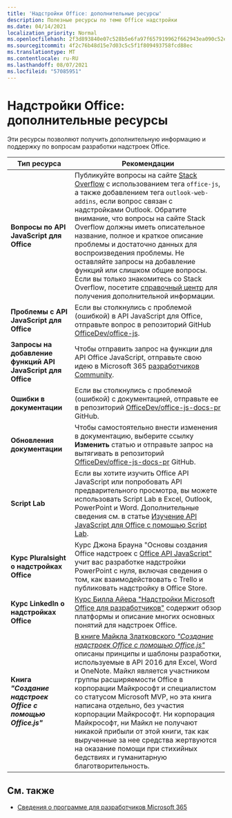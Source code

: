 ```yaml
---
title: 'Надстройки Office: дополнительные ресурсы'
description: Полезные ресурсы по теме Office надстройки
ms.date: 04/14/2021
localization_priority: Normal
ms.openlocfilehash: 2f3d893840e07c528b5e6fa97f657919962f662943ea090c52efb701abaa1a52
ms.sourcegitcommit: 4f2c76b48d15e7d03c5c5f1f809493758fcd88ec
ms.translationtype: MT
ms.contentlocale: ru-RU
ms.lasthandoff: 08/07/2021
ms.locfileid: "57085951"
---
```

# <a name="office-add-ins-additional-resources"></a>Надстройки Office: дополнительные ресурсы

Эти ресурсы позволяют получить дополнительную информацию и поддержку по вопросам разработки надстроек Office.

|**Тип ресурса**|**Рекомендации**|
|-----------------|------------|
|**Вопросы по API JavaScript для Office** | Публикуйте вопросы на сайте [Stack Overflow](https://stackoverflow.com/questions/tagged/office-js) с использованием тега `office-js`, а также добавлением тега `outlook-web-addins`, если вопрос связан с надстройками Outlook. Обратите внимание, что вопросы на сайте Stack Overflow должны иметь описательное название, полное и краткое описание проблемы и достаточно данных для воспроизведения проблемы. Не оставляйте запросы на добавление функций или слишком общие вопросы. Если вы только знакомитесь со Stack Overflow, посетите [справочный центр](https://stackoverflow.com/help/how-to-ask) для получения дополнительной информации.|
|**Проблемы с API JavaScript для Office**| Если вы столкнулись с проблемой (ошибкой) в API JavaScript для Office, отправьте вопрос в репозиторий GitHub <a href="https://github.com/officedev/office-js/issues" target="_blank">OfficeDev/office-js</a>.|
|**Запросы на добавление функций API JavaScript для Office**| Чтобы отправить запрос на функции для API Office JavaScript, отправьте свою идею в Microsoft 365 [разработчиков Community](https://techcommunity.microsoft.com/t5/microsoft-365-developer-platform/idb-p/Microsoft365DeveloperPlatform).|
|**Ошибки в документации**| Если вы столкнулись с проблемой (ошибкой) с документацией, отправьте ее в репозиторий <a href="https://github.com/officedev/office-js-docs-pr/issues" target="_blank">OfficeDev/office-js-docs-pr</a> GitHub.|
|**Обновления документации**| Чтобы самостоятельно внести изменения в документацию, выберите ссылку **Изменить** статью и отправьте запрос на вытягивать в репозиторий <a href="https://github.com/officedev/office-js-docs-pr" target="_blank">OfficeDev/office-js-docs-pr</a> GitHub.|
|**Script Lab**| Если вы хотите изучить Office API JavaScript или попробовать API предварительного просмотра, вы можете использовать Script Lab в Excel, Outlook, PowerPoint и Word. Дополнительные сведения см. в статье [Изучение API JavaScript для Office с помощью Script Lab](../overview/explore-with-script-lab.md). |
|**Курс Pluralsight о надстройках Office**| Курс Джона Брауна "Основы создания Office надстроек с <a href="https://www.pluralsight.com/courses/build-office-addins-js-api" target="_blank">Office API JavaScript"</a> учит вас разработке надстройки PowerPoint с нуля, включая сведения о том, как взаимодействовать с Trello и публиковать надстройку в Office Store.|
|**Курс LinkedIn о надстройках Office**| <a href="https://www.linkedin.com/learning/microsoft-office-add-ins-for-developers/microsoft-office-add-ins?u=3322">Курс Билла Айера "Надстройки Microsoft Office для разработчиков"</a> содержит обзор платформы и описание многих основных понятий для надстроек Office.|
|**Книга *"Создание надстроек Office с помощью Office.js"***| <a href="https://leanpub.com/buildingofficeaddins">В книге Майкла Златковского *"Создание надстроек Office с помощью Office.js"*</a> описаны принципы и шаблоны разработки, используемые в API 2016 для Excel, Word и OneNote. Майкл является участником группы расширяемости Office в корпорации Майкрософт и специалистом со статусом Microsoft MVP, но эта книга написана отдельно, без участия корпорации Майкрософт. Ни корпорация Майкрософт, ни Майкл не получают никакой прибыли от этой книги, так как вырученные за нее средства жертвуются на оказание помощи при стихийных бедствиях и гуманитарную благотворительность.|

## <a name="see-also"></a>См. также
- [Сведения о программе для разработчиков Microsoft 365](https://developer.microsoft.com/microsoft-365/dev-program)
